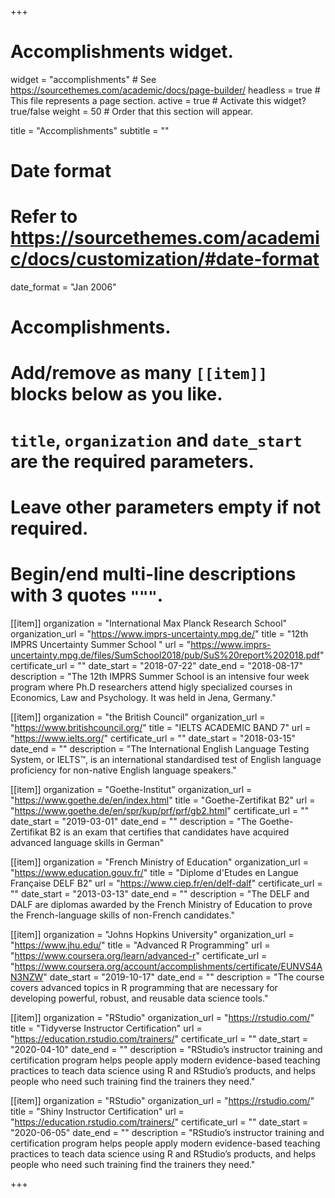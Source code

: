 +++
# Accomplishments widget.
widget = "accomplishments"  # See https://sourcethemes.com/academic/docs/page-builder/
headless = true  # This file represents a page section.
active = true  # Activate this widget? true/false
weight = 50  # Order that this section will appear.

title = "Accomplish&shy;ments"
subtitle = ""

# Date format
#   Refer to https://sourcethemes.com/academic/docs/customization/#date-format
date_format = "Jan 2006"

# Accomplishments.
#   Add/remove as many `[[item]]` blocks below as you like.
#   `title`, `organization` and `date_start` are the required parameters.
#   Leave other parameters empty if not required.
#   Begin/end multi-line descriptions with 3 quotes `"""`.

[[item]]
  organization = "International Max Planck Research School"
  organization_url = "https://www.imprs-uncertainty.mpg.de/"
  title = "12th IMPRS Uncertainty Summer School "
  url = "https://www.imprs-uncertainty.mpg.de/files/SumSchool2018/pub/SuS%20report%202018.pdf"
  certificate_url = ""
  date_start = "2018-07-22"
  date_end = "2018-08-17"
  description = "The 12th IMPRS Summer School is an intensive four week program where Ph.D researchers attend higly specialized courses in Economics, Law and Psychology. It was held in Jena, Germany."


[[item]]
  organization = "the British Council"
  organization_url = "https://www.britishcouncil.org/"
  title = "IELTS ACADEMIC BAND 7"
  url = "https://www.ielts.org/"
  certificate_url = ""
  date_start = "2018-03-15"
  date_end = ""
  description = "The International English Language Testing System, or IELTS™, is an international standardised test of English language proficiency for non-native English language speakers."

[[item]]
  organization = "Goethe-Institut"
  organization_url = "https://www.goethe.de/en/index.html"
  title = "Goethe-Zertifikat B2"
  url = "https://www.goethe.de/en/spr/kup/prf/prf/gb2.html"
  certificate_url = ""
  date_start = "2019-03-01"
  date_end = ""
  description = "The Goethe-Zertifikat B2 is an exam that certifies that candidates have acquired advanced language skills in German"
  
[[item]]
  organization = "French Ministry of Education"
  organization_url = "https://www.education.gouv.fr/"
  title = "Diplome d'Etudes en Langue Française DELF B2"
  url = "https://www.ciep.fr/en/delf-dalf"
  certificate_url = ""
  date_start = "2013-03-13"
  date_end = ""
  description = "The DELF and DALF are diplomas awarded by the French Ministry of Education to prove the French-language skills of non-French candidates."
  
  
[[item]]
  organization = "Johns Hopkins University"
  organization_url = "https://www.jhu.edu/"
  title = "Advanced R Programming"
  url = "https://www.coursera.org/learn/advanced-r"
  certificate_url = "https://www.coursera.org/account/accomplishments/certificate/EUNVS4AN3NZW"
  date_start = "2019-10-17"
  date_end = ""
  description = "The course covers advanced topics in R programming that are necessary for developing powerful, robust, and reusable data science tools."


[[item]]
  organization = "RStudio"
  organization_url = "https://rstudio.com/"
  title = "Tidyverse Instructor Certification"
  url = "https://education.rstudio.com/trainers/"
  certificate_url = ""
  date_start = "2020-04-10"
  date_end = ""
  description = "RStudio’s instructor training and certification program helps people apply modern evidence-based teaching practices to teach data science using R and RStudio’s products, and helps people who need such training find the trainers they need."
  
  [[item]]
  organization = "RStudio"
  organization_url = "https://rstudio.com/"
  title = "Shiny Instructor Certification"
  url = "https://education.rstudio.com/trainers/"
  certificate_url = ""
  date_start = "2020-06-05"
  date_end = ""
  description = "RStudio’s instructor training and certification program helps people apply modern evidence-based teaching practices to teach data science using R and RStudio’s products, and helps people who need such training find the trainers they need."

+++
